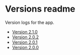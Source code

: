 # Versions readme

Version logs for the app.

- [Version 2.1.0](./v2.1.0.md)
- [Version 2.0.2](./v2.0.2.md)
- [Version 2.0.1](./v2.0.1.md)
- [Version 2.0.0](./v2.0.0.md)

